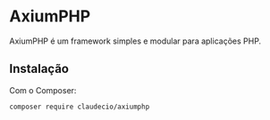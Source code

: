 # AxiumPHP

AxiumPHP é um framework simples e modular para aplicações PHP.

## Instalação

Com o Composer:

```bash
composer require claudecio/axiumphp